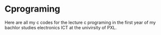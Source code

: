 # Cprograming
Here are all my c codes for the lecture c programing in the first year of my bachlor studies electronics ICT at the univirsity of PXL. 
